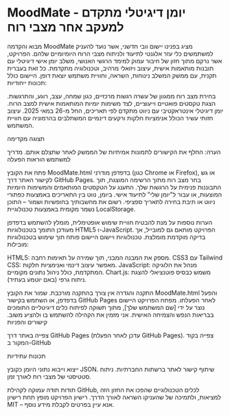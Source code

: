 # MoodMate - יומן דיגיטלי מתקדם למעקב אחר מצבי רוח
מבוא והקדמה
MoodMate מציג בפנינו יישום וובי חדשני, אשר נועד להעניק למשתמשים כלי עזר אלגנטי לתיעוד ולניתוח מצבי הרוח היומיומיים שלהם. הפרויקט, אשר נרקם מתוך חזון של חיבור עמוק למימד הרגשי האנושי, משלב יומן אישי דיגיטלי עם תובנות מותאמות אישית, עיצוב ויזואלי מרהיב, וטכנולוגיה מתקדמת. כל זאת בעברית תקנית, עם ממשק המשלב נינוחות, השראה, וחוויית משתמש יוצאת דופן.
היישום כולל תכונות ייחודיות:

בחירת מצב רוח ממגוון של עשרה רגשות מרכזיים, כגון שמחה, עצב, רוגע, והתרגשות.
הצגת טקסטים פואטיים וייעוציים, לצד משימות יומיות המותאמות אישית למצב הרוח.
יומן דיגיטלי אינטראקטיבי עם ניווט מתקדם לפי תאריכים, החל מ-26 במאי 2025.
עיצוב חזותי עשיר הכולל אנימציות חלקות ורקעים דינמיים המשתלבים בהרמוניה עם חוויית המשתמש.

תצוגה מקדימה

הערה: החלף את הקישורים לתמונות אמיתיות של הממשק לאחר שתצלם אותם.
מדריך למשתמש
הוראות הפעלה

פתח את הקובץ MoodMate.html בדפדפן מודרני (כגון Chrome או Firefox), או גש לקישור האתר דרך GitHub Pages.
בחר מצב רוח מתוך הרשימה המוצגת, תוך התבוננות פנימית על הרגשות שלך.
התענג על הטקסטים המותאמים והמשימות היומיות המוצעות, או עבור ל"יומן שלי" לתיעוד אישי.
ביומן, נווט בין התאריכים באמצעות כפתורי ניווט או תיבת בחירה לתאריך ספציפי.
רשום את מחשבותיך בחופשיות ושמור – התוכן נשמר מקומית באמצעות טכנולוגיית LocalStorage.

הערות נוספות
על מנת להבטיח חוויית שימוש אופטימלית, מומלץ להשתמש בדפדפן מעודכן התומך בטכנולוגיות HTML5 ו-JavaScript. הפרויקט מותאם גם למובייל, אך בדיקה מוקדמת מומלצת.
טכנולוגיות ויישום
היישום פותח תוך שימוש בטכנולוגיות מובילות:

HTML5: מספק את המבנה המבני, תוך שמירה על תאימות רחבה.
CSS3 עם Tailwind CSS: מאפשר עיצוב דינמי ואנימציות חלקות.
JavaScript: מנהל את הלוגיקה המתקדמת, כולל ניהול נתונים מקומיים.
Chart.js: משמש כבסיס פוטנציאלי להצגת ניתוח גרפי (באם יוטמע בעתיד).

התקנה והגדרה
אין צורך בהתקנה מורכבת. שמור את הקובץ MoodMate.html והפעל בדפדפן, או השתמש בקישור GitHub Pages לאחר הפעלתו.
מפתח הפרויקט
היישום נוצר על ידי [שם המשתמש שלך], מתוך תשוקה לפיתוח כלים דיגיטליים התומכים בבריאות הנפש והצמיחה האישית. אני מזמין את הקהילה להשתמש בו ולהציע משוב.
קישורים והפניות

צפייה באתר דרך GitHub Pages (עדכן לאחר הפעלת GitHub Pages).
צפייה בקוד המקור ב-GitHub

תכונות עתידיות

ייצוא וייבוא נתוני היומן כקובץ JSON.
שיתוף קישור לאתר ברשתות החברתיות.
ניתוח סטטיסטי של מצבי רוח לאורך זמן.

תודות
תודה עמוקה לקהילת GitHub, לכלים הטכנולוגיים שהפכו את החזון הזה למציאות, ולתמיכה של שהעניקו השראה לאורך הדרך.
רישיון
הפרויקט מופץ תחת רישיון MIT – אנא עיין בפרטים לקבלת מידע נוסף.
